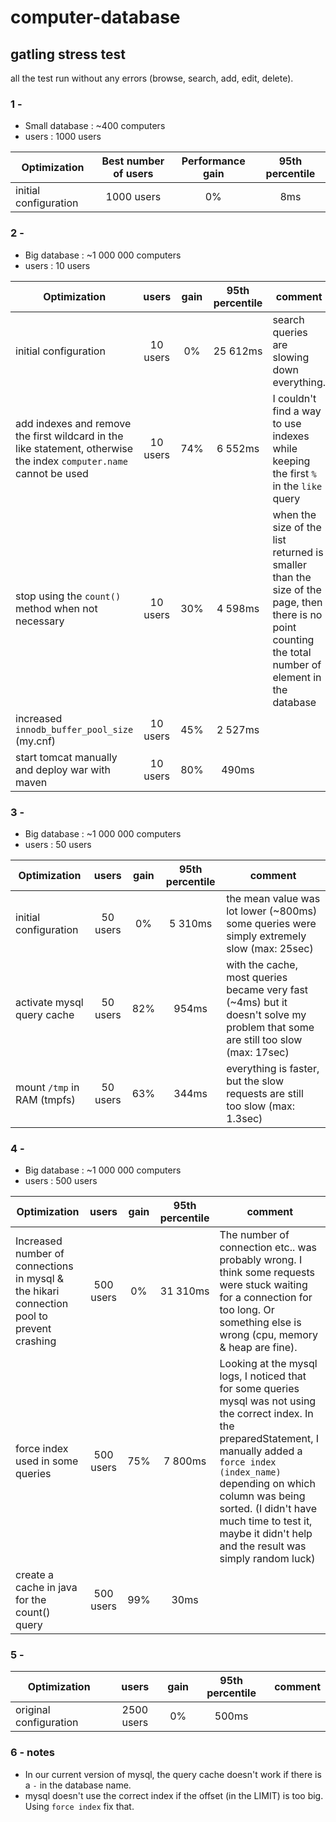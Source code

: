 # computer-database

## gatling stress test

all the test run without any errors (browse, search, add, edit, delete).

### 1 -

 - Small database : ~400 computers
 - users : 1000 users

| Optimization | Best number of users | Performance gain | 95th percentile |
| --- | :---:  | :---:  | :---: |
| initial configuration | 1000 users | 0% | 8ms |

### 2 -

 - Big database : ~1 000 000 computers
 - users	     : 10 users

| Optimization | users | gain | 95th percentile | comment |
| --- | :---:  | :---:  | :---: | --- |
| initial configuration | 10 users | 0% | 25 612ms | search queries are slowing down everything. |
| add indexes and remove the first wildcard in the like statement, otherwise the index `computer.name` cannot be used | 10 users | 74% | 6 552ms | I couldn't find a way to use indexes while keeping the first `%` in the `like` query |
| stop using the `count()` method when not necessary | 10 users | 30% | 4 598ms | when the size of the list returned is smaller than the size of the page, then there is no point counting the total number of element in the database |
| increased `innodb_buffer_pool_size` (my.cnf) | 10 users | 45% |  2 527ms |
| start tomcat manually and deploy war with maven | 10 users | 80% | 490ms |

### 3 - 

 - Big database : ~1 000 000 computers
 - users	     : 50 users

| Optimization | users | gain | 95th percentile | comment |
| --- | :---:  | :---:  | :---: | --- |
| initial configuration | 50 users | 0% | 5 310ms | the mean value was lot lower (~800ms) some queries were simply extremely slow (max: 25sec) |
| activate mysql query cache | 50 users | 82% | 954ms | with the cache, most queries became very fast (~4ms) but it doesn't solve my problem that some are still too slow (max: 17sec) |
| mount `/tmp` in RAM (tmpfs) | 50 users | 63% | 344ms | everything is faster, but the slow requests are still too slow (max: 1.3sec) |

### 4 -

- Big database : ~1 000 000 computers
- users	     : 500 users

| Optimization | users | gain | 95th percentile | comment |
| --- | :---:  | :---:  | :---: | --- |
| Increased number of connections in mysql & the hikari connection pool to prevent crashing | 500 users | 0% | 31 310ms | The number of connection etc.. was probably wrong. I think some requests were stuck waiting for a connection for too long. Or something else is wrong (cpu, memory & heap are fine).|
| force index used in some queries | 500 users | 75% | 7 800ms | Looking at the mysql logs, I noticed that for some queries mysql was not using the correct index. In the preparedStatement, I manually added a `force index (index_name)` depending on which column was being sorted. (I didn't have much time to test it, maybe it didn't help and the result was simply random luck) |
| create a cache in java for the count() query | 500 users | 99% | 30ms ||

### 5 - 

| Optimization | users | gain | 95th percentile | comment |
| --- | :---:  | :---:  | :---: | --- |
| original configuration | 2500 users | 0% | 500ms | |

### 6 - notes
 - In our current version of mysql, the query cache doesn't work if there is a `-` in the database name.
 - mysql doesn't use the correct index if the offset (in the LIMIT) is too big. Using `force index` fix that. 